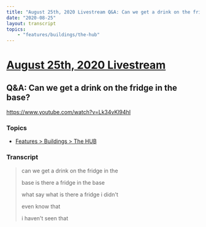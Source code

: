```yaml
---
title: "August 25th, 2020 Livestream Q&A: Can we get a drink on the fridge in the base?"
date: "2020-08-25"
layout: transcript
topics:
    - "features/buildings/the-hub"
---
```

# [August 25th, 2020 Livestream](../2020-08-25.md)
## Q&A: Can we get a drink on the fridge in the base?
https://www.youtube.com/watch?v=Lk34vKl94hI

### Topics
* [Features > Buildings > The HUB](../topics/features/buildings/the-hub.md)

### Transcript

> can we get a drink on the fridge in the
>
> base is there a fridge in the base
>
> what say what is there a fridge i didn't
>
> even know that
>
> i haven't seen that
